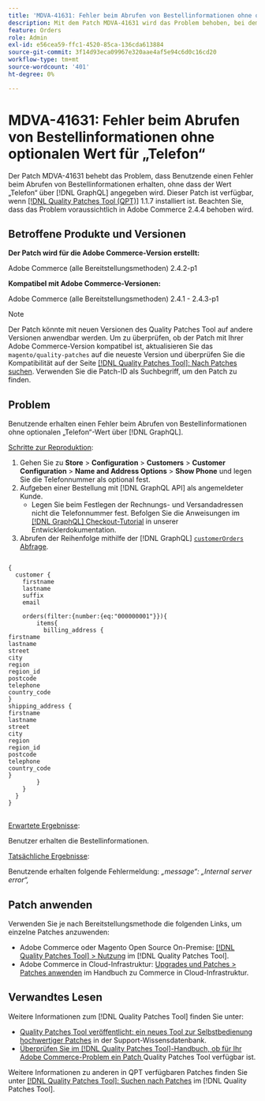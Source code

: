```yaml
---
title: 'MDVA-41631: Fehler beim Abrufen von Bestellinformationen ohne optionalen Wert für „Telefon“'
description: Mit dem Patch MDVA-41631 wird das Problem behoben, bei dem Benutzende einen Fehler beim Abrufen von Bestellinformationen erhalten, ohne dass ein optionaler Wert für „Telefon“ durch  [!DNL GraphQL]. Dieser Patch ist verfügbar, wenn das [Quality Patches Tool (QPT)](https://experienceleague.adobe.com/de/docs/commerce-knowledge-base/kb/announcements/commerce-announcements/magento-quality-patches-released-new-tool-to-self-serve-quality-patches) 1.1.7 installiert ist. Beachten Sie, dass das Problem voraussichtlich in Adobe Commerce 2.4.4 behoben wird.
feature: Orders
role: Admin
exl-id: e56cea59-ffc1-4520-85ca-136cda613884
source-git-commit: 3f14d93eca09967e320aae4af5e94c6d0c16cd20
workflow-type: tm+mt
source-wordcount: '401'
ht-degree: 0%

---
```


# MDVA-41631: Fehler beim Abrufen von Bestellinformationen ohne optionalen Wert für „Telefon“

Der Patch MDVA-41631 behebt das Problem, dass Benutzende einen Fehler beim Abrufen von Bestellinformationen erhalten, ohne dass der Wert „Telefon“ über [!DNL GraphQL] angegeben wird. Dieser Patch ist verfügbar, wenn [[!DNL Quality Patches Tool (QPT)]](https://experienceleague.adobe.com/de/docs/commerce-knowledge-base/kb/announcements/commerce-announcements/magento-quality-patches-released-new-tool-to-self-serve-quality-patches) 1.1.7 installiert ist. Beachten Sie, dass das Problem voraussichtlich in Adobe Commerce 2.4.4 behoben wird.

## Betroffene Produkte und Versionen

**Der Patch wird für die Adobe Commerce-Version erstellt:**

Adobe Commerce (alle Bereitstellungsmethoden) 2.4.2-p1

**Kompatibel mit Adobe Commerce-Versionen:**

Adobe Commerce (alle Bereitstellungsmethoden) 2.4.1 - 2.4.3-p1

>[!NOTE]
>
>Der Patch könnte mit neuen Versionen des Quality Patches Tool auf andere Versionen anwendbar werden. Um zu überprüfen, ob der Patch mit Ihrer Adobe Commerce-Version kompatibel ist, aktualisieren Sie das `magento/quality-patches` auf die neueste Version und überprüfen Sie die Kompatibilität auf der Seite [[!DNL Quality Patches Tool]: Nach Patches suchen](https://experienceleague.adobe.com/de/docs/commerce-knowledge-base/kb/announcements/commerce-announcements/magento-quality-patches-released-new-tool-to-self-serve-quality-patches). Verwenden Sie die Patch-ID als Suchbegriff, um den Patch zu finden.

## Problem

Benutzende erhalten einen Fehler beim Abrufen von Bestellinformationen ohne optionalen „Telefon“-Wert über [!DNL GraphQL].

<u>Schritte zur Reproduktion</u>:

1. Gehen Sie zu **Store** > **Configuration** > **Customers** > **Customer Configuration** > **Name and Address Options** > **Show Phone** und legen Sie die Telefonnummer als optional fest.
1. Aufgeben einer Bestellung mit [!DNL GraphQL API] als angemeldeter Kunde.
   * Legen Sie beim Festlegen der Rechnungs- und Versandadressen nicht die Telefonnummer fest. Befolgen Sie die Anweisungen im [[!DNL GraphQL] Checkout-Tutorial](https://developer.adobe.com/commerce/webapi/graphql/tutorials/checkout/) in unserer Entwicklerdokumentation.
1. Abrufen der Reihenfolge mithilfe der [!DNL GraphQL] [`customerOrders` Abfrage](https://developer.adobe.com/commerce/webapi/graphql/schema/customer/queries/orders/).

<pre>
<code class="language-graphql">
&lbrace;
  customer &lbrace;
    firstname
    lastname
    suffix
    email

    orders(filter:{number:{eq:"000000001"}})&lbrace;
        items&lbrace;
          billing_address &lbrace;
firstname
lastname
street
city
region
region_id
postcode
telephone
country_code
&rbrace;
shipping_address &lbrace;
firstname
lastname
street
city
region
region_id
postcode
telephone
country_code
&rbrace;
        &rbrace;
    &rbrace;
  &rbrace;
&rbrace;
</code>
</pre>

<u>Erwartete Ergebnisse</u>:

Benutzer erhalten die Bestellinformationen.

<u>Tatsächliche Ergebnisse</u>:

Benutzende erhalten folgende Fehlermeldung: *„message“: „Internal server error“,*

## Patch anwenden

Verwenden Sie je nach Bereitstellungsmethode die folgenden Links, um einzelne Patches anzuwenden:

* Adobe Commerce oder Magento Open Source On-Premise: [[!DNL Quality Patches Tool] > Nutzung](/help/tools/quality-patches-tool/usage.md) im [!DNL Quality Patches Tool].
* Adobe Commerce in Cloud-Infrastruktur: [Upgrades und Patches > Patches anwenden](https://experienceleague.adobe.com/docs/commerce-cloud-service/user-guide/develop/upgrade/apply-patches.html?lang=de) im Handbuch zu Commerce in Cloud-Infrastruktur.

## Verwandtes Lesen

Weitere Informationen zum [!DNL Quality Patches Tool] finden Sie unter:

* [Quality Patches Tool veröffentlicht: ein neues Tool zur Selbstbedienung hochwertiger Patches](https://experienceleague.adobe.com/de/docs/commerce-knowledge-base/kb/announcements/commerce-announcements/magento-quality-patches-released-new-tool-to-self-serve-quality-patches) in der Support-Wissensdatenbank.
* [Überprüfen Sie im [!DNL Quality Patches Tool]-Handbuch, ob für Ihr Adobe Commerce-Problem ein Patch ](/help/tools/quality-patches-tool/patches-available-in-qpt/check-patch-for-magento-issue-with-magento-quality-patches.md) Quality Patches Tool verfügbar ist.

Weitere Informationen zu anderen in QPT verfügbaren Patches finden Sie unter [[!DNL Quality Patches Tool]: Suchen nach Patches](https://experienceleague.adobe.com/tools/commerce-quality-patches/index.html?lang=de) im [!DNL Quality Patches Tool].
